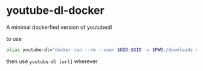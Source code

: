 # youtube-dl-docker
A minimal dockerfied version of youtubedl

to use
```bash
alias youtube-dl="docker run --rm --user $UID:$GID -v $PWD:/downloads docker.pkg.github.com/cultofclang/youtube-dl-docker/image:latest"
```

then use ```youtube-dl [url]``` wherever
